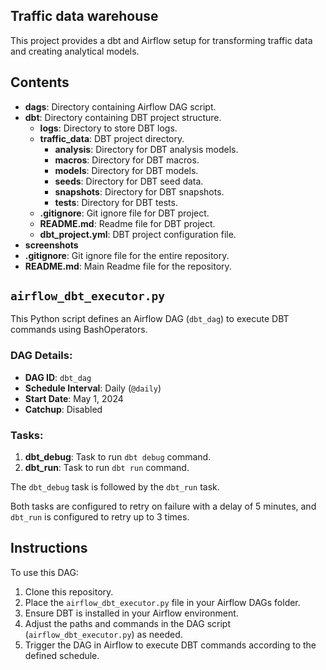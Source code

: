 ## Traffic data warehouse

This project provides a dbt and Airflow setup for transforming traffic data and creating analytical models.


## Contents

- **dags**: Directory containing Airflow DAG script.
- **dbt**: Directory containing DBT project structure.
  - **logs**: Directory to store DBT logs.
  - **traffic_data**: DBT project directory.
    - **analysis**: Directory for DBT analysis models.
    - **macros**: Directory for DBT macros.
    - **models**: Directory for DBT models.
    - **seeds**: Directory for DBT seed data.
    - **snapshots**: Directory for DBT snapshots.
    - **tests**: Directory for DBT tests.
  - **.gitignore**: Git ignore file for DBT project.
  - **README.md**: Readme file for DBT project.
  - **dbt_project.yml**: DBT project configuration file.
- **screenshots**
- **.gitignore**: Git ignore file for the entire repository.
- **README.md**: Main Readme file for the repository.

## `airflow_dbt_executor.py`

This Python script defines an Airflow DAG (`dbt_dag`) to execute DBT commands using BashOperators.

### DAG Details:

- **DAG ID**: `dbt_dag`
- **Schedule Interval**: Daily (`@daily`)
- **Start Date**: May 1, 2024
- **Catchup**: Disabled

### Tasks:

1. **dbt_debug**: Task to run `dbt debug` command.
2. **dbt_run**: Task to run `dbt run` command.

The `dbt_debug` task is followed by the `dbt_run` task.

Both tasks are configured to retry on failure with a delay of 5 minutes, and `dbt_run` is configured to retry up to 3 times.

## Instructions

To use this DAG:

1. Clone this repository.
2. Place the `airflow_dbt_executor.py` file in your Airflow DAGs folder.
3. Ensure DBT is installed in your Airflow environment.
4. Adjust the paths and commands in the DAG script (`airflow_dbt_executor.py`) as needed.
5. Trigger the DAG in Airflow to execute DBT commands according to the defined schedule.
